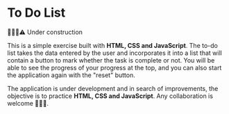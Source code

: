 # To Do List

👷🏻‍♂️⚠️ Under construction

This is a simple exercise built with **HTML, CSS and JavaScript**. The to-do list takes the data entered by the user and incorporates it into a list that will contain a button to mark whether the task is complete or not. You will be able to see the progress of your progress at the top, and you can also start the application again with the "reset" button.

The application is under development and in search of improvements, the objective is to practice **HTML, CSS and JavaScript**. Any collaboration is welcome 👨🏻‍💻.
